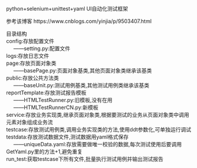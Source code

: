 <p>python+selenium+unittest+yaml UI自动化测试框架</p>

<p>参考该博客 https://www.cnblogs.com/yinjia/p/9503407.html</p>

<p>
	<span>
	目录结构<br>
	config:存放配置文件<br>
	&nbsp&nbsp&nbsp&nbsp ——setting.py:配置文件<br>
	logs:存放日志文件<br>
	page:存放页面对象类<br>
	&nbsp&nbsp&nbsp&nbsp ——basePage.py:页面对象基类,其他页面对象类继承该基类<br>
	public:存放公共方法类<br>
	&nbsp&nbsp&nbsp&nbsp ——baseUnit.py:测试用例基类,其他测试用例类继承该基类<br>
	reportTemplate:存放测试报告模板<br>
	&nbsp&nbsp&nbsp&nbsp ——HTMLTestRunner.py:旧模板,没有在用<br>
	&nbsp&nbsp&nbsp&nbsp ——HTMLTestRunnerCN.py:新模板<br>
	service:存放业务实现类,继承页面对象类,根据要测试的业务从页面对象类中调用元素对象组成业务流<br>
	testcase:存放测试用例类,调用业务实现类的方法,使用ddt参数化,可单独运行调试<br>
	testdata:存放测试数据文件,测试数据用yaml格式保存<br>
	&nbsp&nbsp&nbsp&nbsp ——uniqueData.yaml:存放需要做唯一校验的数据,每次测试使用后要调用GetYaml.py里的方法+1,避免重复<br>
	run_test:获取testcase下所有文件,批量执行测试用例并输出测试报告<br>
	</span>
</p>
